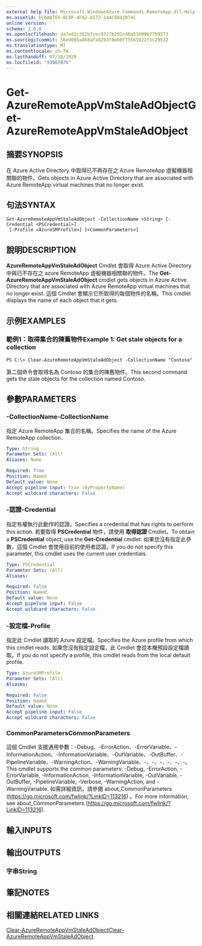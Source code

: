```yaml
---
external help file: Microsoft.WindowsAzure.Commands.RemoteApp.dll-Help.xml
ms.assetid: EC6AB7E9-BC9F-4FA2-8172-144C9842D74C
online version: ''
schema: 2.0.0
ms.openlocfilehash: da7ed2c382bfcec8327b291c46a51699b77b9373
ms.sourcegitcommit: 56ed085a868afa8263f8eb0f755b5822f5c29532
ms.translationtype: MT
ms.contentlocale: zh-TW
ms.lasthandoff: 07/18/2020
ms.locfileid: "93967076"
---
```

# <span data-ttu-id="39972-101">Get-AzureRemoteAppVmStaleAdObject</span><span class="sxs-lookup"><span data-stu-id="39972-101">Get-AzureRemoteAppVmStaleAdObject</span></span>

## <span data-ttu-id="39972-102">摘要</span><span class="sxs-lookup"><span data-stu-id="39972-102">SYNOPSIS</span></span>
<span data-ttu-id="39972-103">在 Azure Active Directory 中取得已不再存在之 Azure RemoteApp 虛擬機器相關聯的物件。</span><span class="sxs-lookup"><span data-stu-id="39972-103">Gets objects in Azure Active Directory that are associated with Azure RemoteApp virtual machines that no longer exist.</span></span>

## <span data-ttu-id="39972-104">句法</span><span class="sxs-lookup"><span data-stu-id="39972-104">SYNTAX</span></span>

```
Get-AzureRemoteAppVmStaleAdObject -CollectionName <String> [-Credential <PSCredential>]
 [-Profile <AzureSMProfile>] [<CommonParameters>]
```

## <span data-ttu-id="39972-105">說明</span><span class="sxs-lookup"><span data-stu-id="39972-105">DESCRIPTION</span></span>
<span data-ttu-id="39972-106">**AzureRemoteAppVmStaleAdObject** Cmdlet 會取得 Azure Active Directory 中與已不存在之 azure RemoteApp 虛擬機器相關聯的物件。</span><span class="sxs-lookup"><span data-stu-id="39972-106">The **Get-AzureRemoteAppVmStaleAdObject** cmdlet gets objects in Azure Active Directory that are associated with Azure RemoteApp virtual machines that no longer exist.</span></span>
<span data-ttu-id="39972-107">這個 Cmdlet 會顯示它所取得的每個物件的名稱。</span><span class="sxs-lookup"><span data-stu-id="39972-107">This cmdlet displays the name of each object that it gets.</span></span>

## <span data-ttu-id="39972-108">示例</span><span class="sxs-lookup"><span data-stu-id="39972-108">EXAMPLES</span></span>

### <span data-ttu-id="39972-109">範例1：取得集合的陳舊物件</span><span class="sxs-lookup"><span data-stu-id="39972-109">Example 1: Get stale objects for a collection</span></span>
```
PS C:\> Clear-AzureRemoteAppVmStaleAdObject -CollectionName "Contoso"
```

<span data-ttu-id="39972-110">第二個命令會取得名為 Contoso 的集合的陳舊物件。</span><span class="sxs-lookup"><span data-stu-id="39972-110">This second command gets the stale objects for the collection named Contoso.</span></span>

## <span data-ttu-id="39972-111">參數</span><span class="sxs-lookup"><span data-stu-id="39972-111">PARAMETERS</span></span>

### <span data-ttu-id="39972-112">-CollectionName</span><span class="sxs-lookup"><span data-stu-id="39972-112">-CollectionName</span></span>
<span data-ttu-id="39972-113">指定 Azure RemoteApp 集合的名稱。</span><span class="sxs-lookup"><span data-stu-id="39972-113">Specifies the name of the Azure RemoteApp collection.</span></span>

```yaml
Type: String
Parameter Sets: (All)
Aliases: Name

Required: True
Position: Named
Default value: None
Accept pipeline input: True (ByPropertyName)
Accept wildcard characters: False
```

### <span data-ttu-id="39972-114">-認證</span><span class="sxs-lookup"><span data-stu-id="39972-114">-Credential</span></span>
<span data-ttu-id="39972-115">指定有權執行此動作的認證。</span><span class="sxs-lookup"><span data-stu-id="39972-115">Specifies a credential that has rights to perform this action.</span></span>
<span data-ttu-id="39972-116">若要取得 **PSCredential** 物件，請使用 **取得認證** Cmdlet。</span><span class="sxs-lookup"><span data-stu-id="39972-116">To obtain a **PSCredential** object, use the **Get-Credential** cmdlet.</span></span>
<span data-ttu-id="39972-117">如果您沒有指定此參數，這個 Cmdlet 會使用目前的使用者認證。</span><span class="sxs-lookup"><span data-stu-id="39972-117">If you do not specify this parameter, this cmdlet uses the current user credentials.</span></span>

```yaml
Type: PSCredential
Parameter Sets: (All)
Aliases: 

Required: False
Position: Named
Default value: None
Accept pipeline input: False
Accept wildcard characters: False
```

### <span data-ttu-id="39972-118">-設定檔</span><span class="sxs-lookup"><span data-stu-id="39972-118">-Profile</span></span>
<span data-ttu-id="39972-119">指定此 Cmdlet 讀取的 Azure 設定檔。</span><span class="sxs-lookup"><span data-stu-id="39972-119">Specifies the Azure profile from which this cmdlet reads.</span></span>
<span data-ttu-id="39972-120">如果您沒有指定設定檔，此 Cmdlet 會從本機預設設定檔讀取。</span><span class="sxs-lookup"><span data-stu-id="39972-120">If you do not specify a profile, this cmdlet reads from the local default profile.</span></span>

```yaml
Type: AzureSMProfile
Parameter Sets: (All)
Aliases: 

Required: False
Position: Named
Default value: None
Accept pipeline input: False
Accept wildcard characters: False
```

### <span data-ttu-id="39972-121">CommonParameters</span><span class="sxs-lookup"><span data-stu-id="39972-121">CommonParameters</span></span>
<span data-ttu-id="39972-122">這個 Cmdlet 支援通用參數：-Debug、-ErrorAction、-ErrorVariable、-InformationAction、-InformationVariable、-OutVariable、-OutBuffer、-PipelineVariable、-WarningAction、-WarningVariable、-、-、-、-、-、-。</span><span class="sxs-lookup"><span data-stu-id="39972-122">This cmdlet supports the common parameters: -Debug, -ErrorAction, -ErrorVariable, -InformationAction, -InformationVariable, -OutVariable, -OutBuffer, -PipelineVariable, -Verbose, -WarningAction, and -WarningVariable.</span></span> <span data-ttu-id="39972-123">如需詳細資訊，請參閱 about_CommonParameters (https://go.microsoft.com/fwlink/?LinkID=113216) 。</span><span class="sxs-lookup"><span data-stu-id="39972-123">For more information, see about_CommonParameters (https://go.microsoft.com/fwlink/?LinkID=113216).</span></span>

## <span data-ttu-id="39972-124">輸入</span><span class="sxs-lookup"><span data-stu-id="39972-124">INPUTS</span></span>

## <span data-ttu-id="39972-125">輸出</span><span class="sxs-lookup"><span data-stu-id="39972-125">OUTPUTS</span></span>

### <span data-ttu-id="39972-126">字串</span><span class="sxs-lookup"><span data-stu-id="39972-126">String</span></span>

## <span data-ttu-id="39972-127">筆記</span><span class="sxs-lookup"><span data-stu-id="39972-127">NOTES</span></span>

## <span data-ttu-id="39972-128">相關連結</span><span class="sxs-lookup"><span data-stu-id="39972-128">RELATED LINKS</span></span>

[<span data-ttu-id="39972-129">Clear-AzureRemoteAppVmStaleAdObject</span><span class="sxs-lookup"><span data-stu-id="39972-129">Clear-AzureRemoteAppVmStaleAdObject</span></span>](./Clear-AzureRemoteAppVmStaleAdObject.md)


